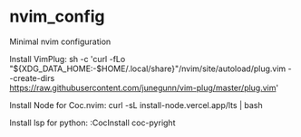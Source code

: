 # nvim_config
Minimal nvim configuration

Install VimPlug:
    sh -c 'curl -fLo "${XDG_DATA_HOME:-$HOME/.local/share}"/nvim/site/autoload/plug.vim --create-dirs \
    https://raw.githubusercontent.com/junegunn/vim-plug/master/plug.vim'
    
Install Node for Coc.nvim:
    curl -sL install-node.vercel.app/lts | bash
    
Install lsp for python:
    :CocInstall coc-pyright
